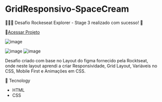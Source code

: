 # GridResponsivo-SpaceCream
👩🏻‍💻 Desafio Rockeseat Explorer - Stage 3 realizado com sucesso! 🚀

🔗<a href="https://evelymvasconcellos.github.io/GridResponsivo-SpaceCream/">Acessar Projeto</a>


![image](https://user-images.githubusercontent.com/65794544/229012599-b8f6fc4e-559a-46b1-9aaf-012bc4e03f29.png)
                                                                                                            
![image](https://user-images.githubusercontent.com/65794544/229018239-f4cb474e-5fb1-4c85-ba4a-5b119892abac.png)  ![image](https://user-images.githubusercontent.com/65794544/229018961-961500f6-80f6-4d1c-827d-ef6178501f57.png)


Desafio criado com base no Layout do figma fornecido pela Rocktseat, onde neste layout aprendi a criar Responsividade, Grid Layout, Variáveis no CSS, Mobile First e Animações em CSS.


👾 Tecnology

* HTML
* CSS
